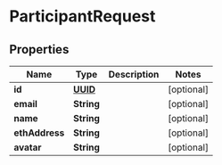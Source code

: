 
# ParticipantRequest

## Properties
Name | Type | Description | Notes
------------ | ------------- | ------------- | -------------
**id** | [**UUID**](UUID.md) |  |  [optional]
**email** | **String** |  |  [optional]
**name** | **String** |  |  [optional]
**ethAddress** | **String** |  |  [optional]
**avatar** | **String** |  |  [optional]



